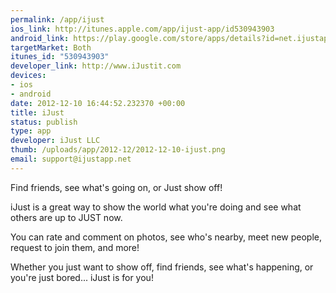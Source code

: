 ```yaml
--- 
permalink: /app/ijust
ios_link: http://itunes.apple.com/app/ijust-app/id530943903
android_link: https://play.google.com/store/apps/details?id=net.ijustapp.ijust
targetMarket: Both
itunes_id: "530943903"
developer_link: http://www.iJustit.com
devices: 
- ios
- android
date: 2012-12-10 16:44:52.232370 +00:00
title: iJust
status: publish
type: app
developer: iJust LLC
thumb: /uploads/app/2012-12/2012-12-10-ijust.png
email: support@ijustapp.net
---
```


Find friends, see what's going on, or Just show off!

iJust is a great way to show the world what you're doing and see what others are up to JUST now.

You can rate and comment on photos, see who's nearby, meet new people, request to join them, and more!

Whether you just want to show off, find friends, see what's happening, or you're just bored... iJust is for you!
